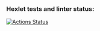 ### Hexlet tests and linter status:
[![Actions Status](https://github.com/leshasmp/rails-project-lvl1/workflows/hexlet-check/badge.svg)](https://github.com/leshasmp/rails-project-lvl1/actions)